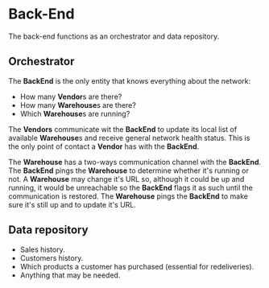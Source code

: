 # Back-End

The back-end functions as an orchestrator and data repository.

## Orchestrator

The **BackEnd** is the only entity that knows everything about the network:

  * How many **Vendor**s are there?
  * How many **Warehouse**s are there?
  * Which **Warehouse**s are running?

The **Vendors** communicate wit the **BackEnd** to update its local list of available **Warehouse**s and receive general network health status. This is the only point of contact a **Vendor** has with the **BackEnd**.

The **Warehouse** has a two-ways communication channel with the **BackEnd**.
The **BackEnd** pings the **Warehouse** to determine whether it's running or not. A **Warehouse** may change it's URL so, although it could be up and running, it would be unreachable so the **BackEnd** flags it as such until the communication is restored.
The **Warehouse** pings the **BackEnd** to make sure it's still up and to update it's URL. 

## Data repository

  * Sales history.
  * Customers history.
  * Which products a customer has purchased (essential for redeliveries).
  * Anything that may be needed.
